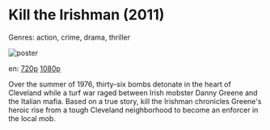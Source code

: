 # Kill the Irishman (2011)

Genres: action, crime, drama, thriller

![poster](http://image.tmdb.org/t/p/w500/k3G70hmxzESuyrmTu30lVvmjD5U.jpg)

en:
  [720p](magnet:?xt=urn:btih:9A1F55176DC2B7AA5019F0DB86CEB591DF6C631B&tr=udp://glotorrents.pw:6969/announce&tr=udp://tracker.opentrackr.org:1337/announce&tr=udp://torrent.gresille.org:80/announce&tr=udp://tracker.openbittorrent.com:80&tr=udp://tracker.coppersurfer.tk:6969&tr=udp://tracker.leechers-paradise.org:6969&tr=udp://p4p.arenabg.ch:1337&tr=udp://tracker.internetwarriors.net:1337)
  [1080p](magnet:?xt=urn:btih:5A0640DF17310CD496D9B29E4495C592CA328216&tr=udp://glotorrents.pw:6969/announce&tr=udp://tracker.opentrackr.org:1337/announce&tr=udp://torrent.gresille.org:80/announce&tr=udp://tracker.openbittorrent.com:80&tr=udp://tracker.coppersurfer.tk:6969&tr=udp://tracker.leechers-paradise.org:6969&tr=udp://p4p.arenabg.ch:1337&tr=udp://tracker.internetwarriors.net:1337)
  


Over the summer of 1976, thirty-six bombs detonate in the heart of Cleveland while a turf war raged between Irish mobster Danny Greene and the Italian mafia. Based on a true story, kill the Irishman chronicles Greene's heroic rise from a tough Cleveland neighborhood to become an enforcer in the local mob.
